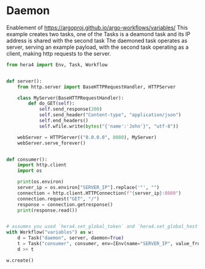 # Daemon

Enablement of https://argoproj.github.io/argo-workflows/variables/
This example creates two tasks, one of the Tasks is a deamond task and its IP address is shared with the second task
The daemoned task operates as server, serving an example payload, with the second task operating as a client, making
http requests to the server.

```python
from hera4 import Env, Task, Workflow


def server():
    from http.server import BaseHTTPRequestHandler, HTTPServer

    class MyServer(BaseHTTPRequestHandler):
        def do_GET(self):
            self.send_response(200)
            self.send_header("Content-type", "application/json")
            self.end_headers()
            self.wfile.write(bytes("{'name':'John'}", "utf-8"))

    webServer = HTTPServer(("0.0.0.0", 8080), MyServer)
    webServer.serve_forever()


def consumer():
    import http.client
    import os

    print(os.environ)
    server_ip = os.environ["SERVER_IP"].replace('"', "")
    connection = http.client.HTTPConnection(f"{server_ip}:8080")
    connection.request("GET", "/")
    response = connection.getresponse()
    print(response.read())


# assumes you used `hera4.set_global_token` and `hera4.set_global_host` so that the workflow can be submitted
with Workflow("variables") as w:
    d = Task("daemon", server, daemon=True)
    t = Task("consumer", consumer, env=[Env(name="SERVER_IP", value_from_input=d.ip)])
    d >> t

w.create()
```
